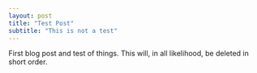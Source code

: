 ```yaml
---
layout: post
title: "Test Post"
subtitle: "This is not a test"
---
```


First blog post and test of things.
This will, in all likelihood, be deleted in short order.
